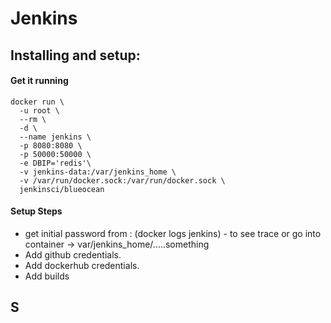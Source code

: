 # Jenkins

## Installing and setup:
#### Get it running
```
docker run \
  -u root \
  --rm \
  -d \
  --name jenkins \
  -p 8080:8080 \
  -p 50000:50000 \
  -e DBIP='redis'\
  -v jenkins-data:/var/jenkins_home \
  -v /var/run/docker.sock:/var/run/docker.sock \
  jenkinsci/blueocean
  ```
  
#### Setup Steps
- get initial password from : (docker logs jenkins) - to see trace or go into container -> var/jenkins_home/.....something
- Add github credentials.
- Add dockerhub credentials.
- Add builds

  
## S
